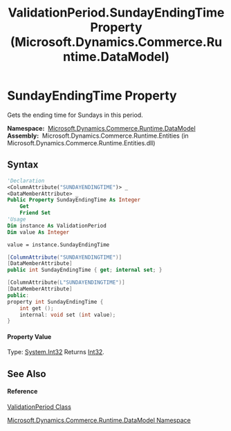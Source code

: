 ﻿---
title: ValidationPeriod.SundayEndingTime Property  (Microsoft.Dynamics.Commerce.Runtime.DataModel)
TOCTitle: SundayEndingTime Property
ms:assetid: P:Microsoft.Dynamics.Commerce.Runtime.DataModel.ValidationPeriod.SundayEndingTime
ms:mtpsurl: https://technet.microsoft.com/en-us/library/microsoft.dynamics.commerce.runtime.datamodel.validationperiod.sundayendingtime(v=AX.60)
ms:contentKeyID: 49839136
ms.date: 05/18/2015
mtps_version: v=AX.60
f1_keywords:
- Microsoft.Dynamics.Commerce.Runtime.DataModel.ValidationPeriod.SundayEndingTime
dev_langs:
- CSharp
- C++
- VB
---

# SundayEndingTime Property

Gets the ending time for Sundays in this period.

**Namespace:**  [Microsoft.Dynamics.Commerce.Runtime.DataModel](microsoft-dynamics-commerce-runtime-datamodel-namespace.md)  
**Assembly:**  Microsoft.Dynamics.Commerce.Runtime.Entities (in Microsoft.Dynamics.Commerce.Runtime.Entities.dll)

## Syntax

``` vb
'Declaration
<ColumnAttribute("SUNDAYENDINGTIME")> _
<DataMemberAttribute> _
Public Property SundayEndingTime As Integer
    Get
    Friend Set
'Usage
Dim instance As ValidationPeriod
Dim value As Integer

value = instance.SundayEndingTime
```

``` csharp
[ColumnAttribute("SUNDAYENDINGTIME")]
[DataMemberAttribute]
public int SundayEndingTime { get; internal set; }
```

``` c++
[ColumnAttribute(L"SUNDAYENDINGTIME")]
[DataMemberAttribute]
public:
property int SundayEndingTime {
    int get ();
    internal: void set (int value);
}
```

#### Property Value

Type: [System.Int32](https://technet.microsoft.com/en-us/library/td2s409d\(v=ax.60\))  
Returns [Int32](https://technet.microsoft.com/en-us/library/td2s409d\(v=ax.60\)).  

## See Also

#### Reference

[ValidationPeriod Class](validationperiod-class-microsoft-dynamics-commerce-runtime-datamodel.md)

[Microsoft.Dynamics.Commerce.Runtime.DataModel Namespace](microsoft-dynamics-commerce-runtime-datamodel-namespace.md)

